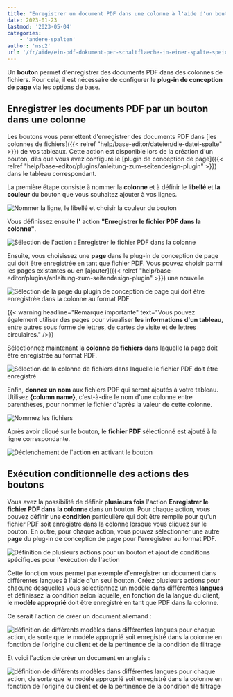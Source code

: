 ```yaml
---
title: "Enregistrer un document PDF dans une colonne à l'aide d'un bouton"
date: 2023-01-23
lastmod: '2023-05-04'
categories:
    - 'andere-spalten'
author: 'nsc2'
url: '/fr/aide/ein-pdf-dokument-per-schaltflaeche-in-einer-spalte-speichern'
---
```


Un **bouton** permet d'enregistrer des documents PDF dans des colonnes de fichiers. Pour cela, il est nécessaire de configurer le **plug-in de conception de page** via les options de base.

## Enregistrer les documents PDF par un bouton dans une colonne

Les boutons vous permettent d'enregistrer des documents PDF dans [les colonnes de fichiers]({{< relref "help/base-editor/dateien/die-datei-spalte" >}}) de vos tableaux. Cette action est disponible lors de la création d'un bouton, dès que vous avez configuré le [plugin de conception de page]({{< relref "help/base-editor/plugins/anleitung-zum-seitendesign-plugin" >}}) dans le tableau correspondant.

La première étape consiste à nommer la **colonne** et à définir le **libellé** et **la couleur** du bouton que vous souhaitez ajouter à vos lignes.

![Nommer la ligne, le libellé et choisir la couleur du bouton](images/name-button-and-select-colour.png)

Vous définissez ensuite **l'** action **"Enregistrer le fichier PDF dans la colonne"**.

![Sélection de l'action : Enregistrer le fichier PDF dans la colonne](images/create-pdf-design-and-save-to-column.png)

Ensuite, vous choisissez une **page** dans le plug-in de conception de page qui doit être enregistrée en tant que fichier PDF. Vous pouvez choisir parmi les pages existantes ou en [ajouter]({{< relref "help/base-editor/plugins/anleitung-zum-seitendesign-plugin" >}}) une nouvelle.

![Sélection de la page du plugin de conception de page qui doit être enregistrée dans la colonne au format PDF](images/select-file-to-create-PDF-with.png)

{{< warning  headline="Remarque importante"  text="Vous pouvez également utiliser des pages pour visualiser **les informations d'un tableau**, entre autres sous forme de lettres, de cartes de visite et de lettres circulaires." />}}

Sélectionnez maintenant la **colonne de fichiers** dans laquelle la page doit être enregistrée au format PDF.

![Sélection de la colonne de fichiers dans laquelle le fichier PDF doit être enregistré](images/select-column-to-put-PDF.png)

Enfin, **donnez un nom** aux fichiers PDF qui seront ajoutés à votre tableau. Utilisez **{column name}**, c'est-à-dire le nom d'une colonne entre parenthèses, pour nommer le fichier d'après la valeur de cette colonne.

![Nommez les fichiers](images/PDF-file-name.png)

Après avoir cliqué sur le bouton, le **fichier PDF** sélectionné est ajouté à la ligne correspondante.

![Déclenchement de l'action en activant le bouton](images/pdf-example.gif)

## Exécution conditionnelle des actions des boutons

Vous avez la possibilité de définir **plusieurs fois** l'action **Enregistrer le fichier PDF dans la colonne** dans un bouton. Pour chaque action, vous pouvez définir une **condition** particulière qui doit être remplie pour qu'un fichier PDF soit enregistré dans la colonne lorsque vous cliquez sur le bouton. En outre, pour chaque action, vous pouvez sélectionner une autre **page** du plug-in de conception de page pour l'enregistrer au format PDF.

![Définition de plusieurs actions pour un bouton et ajout de conditions spécifiques pour l'exécution de l'action](images/add-several-actions-and-conditions-to-button.jpg)

Cette fonction vous permet par exemple d'enregistrer un document dans différentes langues à l'aide d'un seul bouton. Créez plusieurs actions pour chacune desquelles vous sélectionnez un modèle dans différentes **langues** et définissez la condition selon laquelle, en fonction de la langue du client, le **modèle approprié** doit être enregistré en tant que PDF dans la colonne.

Ce serait l'action de créer un document allemand :

![définition de différents modèles dans différentes langues pour chaque action, de sorte que le modèle approprié soit enregistré dans la colonne en fonction de l'origine du client et de la pertinence de la condition de filtrage](images/create-pdf-via-button-condition-1.png)

Et voici l'action de créer un document en anglais :

![définition de différents modèles dans différentes langues pour chaque action, de sorte que le modèle approprié soit enregistré dans la colonne en fonction de l'origine du client et de la pertinence de la condition de filtrage](images/create-pdf-via-button-condition-2.png)
